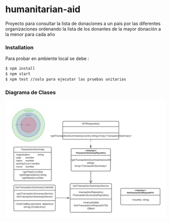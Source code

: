 # humanitarian-aid
Proyecto para consultar la lista de donaciones a un pais por las diferentes organizaciones ordenando la lista de los donantes de la mayor donación a la menor para cada año

### Installation

Para probar en ambiente local se debe :

```sh
$ npm install
$ npm start
$ npm test //solo para ejecutar las pruebas unitarias
```

### Diagrama de Clases 
![Diagram de clases ](/images/clases.png?raw=true "Optional Title")